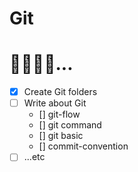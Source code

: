 # Git

# :hammer::hammer::hammer::hammer:...

- [x] Create Git folders
- [ ] Write about Git
    * [] git-flow
    * [] git command
    * [] git basic
    * [] commit-convention
- [ ] ...etc
